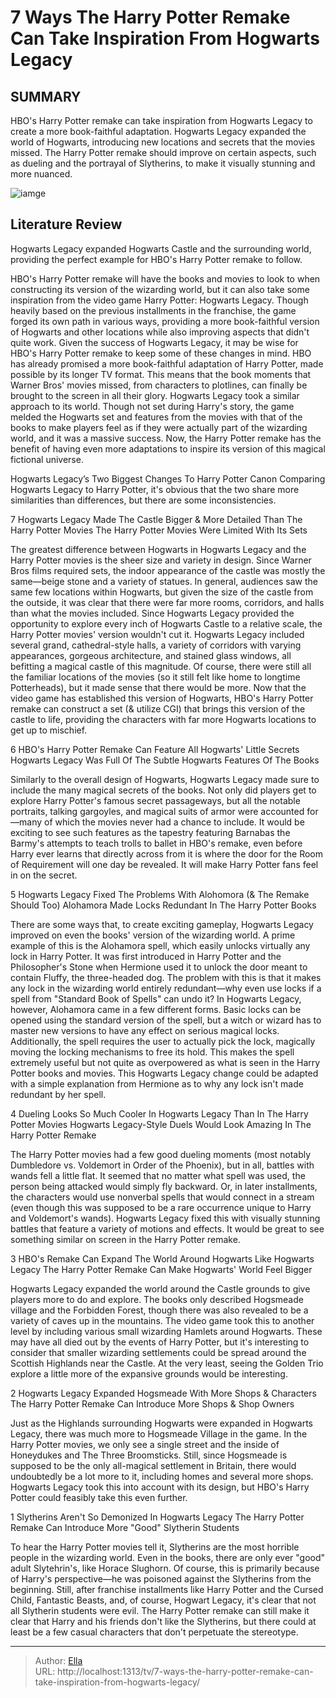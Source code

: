 # 7 Ways The Harry Potter Remake Can Take Inspiration From Hogwarts Legacy


## SUMMARY 


 HBO&#39;s Harry Potter remake can take inspiration from Hogwarts Legacy to create a more book-faithful adaptation. 
 Hogwarts Legacy expanded the world of Hogwarts, introducing new locations and secrets that the movies missed. 
 The Harry Potter remake should improve on certain aspects, such as dueling and the portrayal of Slytherins, to make it visually stunning and more nuanced. 

![iamge](https://static1.srcdn.com/wordpress/wp-content/uploads/2024/01/harry-potter-against-the-title-image-of-hogwarts-legacy.jpg)

## Literature Review
Hogwarts Legacy expanded Hogwarts Castle and the surrounding world, providing the perfect example for HBO&#39;s Harry Potter remake to follow.



HBO&#39;s Harry Potter remake will have the books and movies to look to when constructing its version of the wizarding world, but it can also take some inspiration from the video game Harry Potter: Hogwarts Legacy. Though heavily based on the previous installments in the franchise, the game forged its own path in various ways, providing a more book-faithful version of Hogwarts and other locations while also improving aspects that didn&#39;t quite work. Given the success of Hogwarts Legacy, it may be wise for HBO&#39;s Harry Potter remake to keep some of these changes in mind.
HBO has already promised a more book-faithful adaptation of Harry Potter, made possible by its longer TV format. This means that the book moments that Warner Bros&#39; movies missed, from characters to plotlines, can finally be brought to the screen in all their glory. Hogwarts Legacy took a similar approach to its world. Though not set during Harry&#39;s story, the game melded the Hogwarts set and features from the movies with that of the books to make players feel as if they were actually part of the wizarding world, and it was a massive success. Now, the Harry Potter remake has the benefit of having even more adaptations to inspire its version of this magical fictional universe.
            

 Hogwarts Legacy’s Two Biggest Changes To Harry Potter Canon 
Comparing Hogwarts Legacy to Harry Potter, it&#39;s obvious that the two share more similarities than differences, but there are some inconsistencies.




 7  Hogwarts Legacy Made The Castle Bigger &amp; More Detailed Than The Harry Potter Movies 
The Harry Potter Movies Were Limited With Its Sets


The greatest difference between Hogwarts in Hogwarts Legacy and the Harry Potter movies is the sheer size and variety in design. Since Warner Bros films required sets, the indoor appearance of the castle was mostly the same—beige stone and a variety of statues. In general, audiences saw the same few locations within Hogwarts, but given the size of the castle from the outside, it was clear that there were far more rooms, corridors, and halls than what the movies included. Since Hogwarts Legacy provided the opportunity to explore every inch of Hogwarts Castle to a relative scale, the Harry Potter movies&#39; version wouldn&#39;t cut it.
Hogwarts Legacy included several grand, cathedral-style halls, a variety of corridors with varying appearances, gorgeous architecture, and stained glass windows, all befitting a magical castle of this magnitude. Of course, there were still all the familiar locations of the movies (so it still felt like home to longtime Potterheads), but it made sense that there would be more. Now that the video game has established this version of Hogwarts, HBO&#39;s Harry Potter remake can construct a set (&amp; utilize CGI) that brings this version of the castle to life, providing the characters with far more Hogwarts locations to get up to mischief.





 6  HBO&#39;s Harry Potter Remake Can Feature All Hogwarts&#39; Little Secrets 
Hogwarts Legacy Was Full Of The Subtle Hogwarts Features Of The Books
        

Similarly to the overall design of Hogwarts, Hogwarts Legacy made sure to include the many magical secrets of the books. Not only did players get to explore Harry Potter&#39;s famous secret passageways, but all the notable portraits, talking gargoyles, and magical suits of armor were accounted for—many of which the movies never had a chance to include. It would be exciting to see such features as the tapestry featuring Barnabas the Barmy&#39;s attempts to teach trolls to ballet in HBO&#39;s remake, even before Harry ever learns that directly across from it is where the door for the Room of Requirement will one day be revealed. It will make Harry Potter fans feel in on the secret.





 5  Hogwarts Legacy Fixed The Problems With Alohomora (&amp; The Remake Should Too) 
Alohamora Made Locks Redundant In The Harry Potter Books
        

There are some ways that, to create exciting gameplay, Hogwarts Legacy improved on even the books&#39; version of the wizarding world. A prime example of this is the Alohamora spell, which easily unlocks virtually any lock in Harry Potter. It was first introduced in Harry Potter and the Philosopher&#39;s Stone when Hermione used it to unlock the door meant to contain Fluffy, the three-headed dog. The problem with this is that it makes any lock in the wizarding world entirely redundant—why even use locks if a spell from &#34;Standard Book of Spells&#34; can undo it?
In Hogwarts Legacy, however, Alohamora came in a few different forms. Basic locks can be opened using the standard version of the spell, but a witch or wizard has to master new versions to have any effect on serious magical locks. Additionally, the spell requires the user to actually pick the lock, magically moving the locking mechanisms to free its hold. This makes the spell extremely useful but not quite as overpowered as what is seen in the Harry Potter books and movies. This Hogwarts Legacy change could be adapted with a simple explanation from Hermione as to why any lock isn&#39;t made redundant by her spell.





 4  Dueling Looks So Much Cooler In Hogwarts Legacy Than In The Harry Potter Movies 
Hogwarts Legacy-Style Duels Would Look Amazing In The Harry Potter Remake



The Harry Potter movies had a few good dueling moments (most notably Dumbledore vs. Voldemort in Order of the Phoenix), but in all, battles with wands fell a little flat. It seemed that no matter what spell was used, the person being attacked would simply fly backward. Or, in later installments, the characters would use nonverbal spells that would connect in a stream (even though this was supposed to be a rare occurrence unique to Harry and Voldemort&#39;s wands). Hogwarts Legacy fixed this with visually stunning battles that feature a variety of motions and effects. It would be great to see something similar on screen in the Harry Potter remake.





 3  HBO&#39;s Remake Can Expand The World Around Hogwarts Like Hogwarts Legacy 
The Harry Potter Remake Can Make Hogwarts&#39; World Feel Bigger
        

Hogwarts Legacy expanded the world around the Castle grounds to give players more to do and explore. The books only described Hogsmeade village and the Forbidden Forest, though there was also revealed to be a variety of caves up in the mountains. The video game took this to another level by including various small wizarding Hamlets around Hogwarts. These may have all died out by the events of Harry Potter, but it&#39;s interesting to consider that smaller wizarding settlements could be spread around the Scottish Highlands near the Castle. At the very least, seeing the Golden Trio explore a little more of the expansive grounds would be interesting.





 2  Hogwarts Legacy Expanded Hogsmeade With More Shops &amp; Characters 
The Harry Potter Remake Can Introduce More Shops &amp; Shop Owners




Just as the Highlands surrounding Hogwarts were expanded in Hogwarts Legacy, there was much more to Hogsmeade Village in the game. In the Harry Potter movies, we only see a single street and the inside of Honeydukes and The Three Broomsticks. Still, since Hogsmeade is supposed to be the only all-magical settlement in Britain, there would undoubtedly be a lot more to it, including homes and several more shops. Hogwarts Legacy took this into account with its design, but HBO&#39;s Harry Potter could feasibly take this even further.





 1  Slytherins Aren&#39;t So Demonized In Hogwarts Legacy 
The Harry Potter Remake Can Introduce More &#34;Good&#34; Slytherin Students
        

To hear the Harry Potter movies tell it, Slytherins are the most horrible people in the wizarding world. Even in the books, there are only ever &#34;good&#34; adult Slytehrin&#39;s, like Horace Slughorn. Of course, this is primarily because of Harry&#39;s perspective—he was poisoned against the Slytherins from the beginning. Still, after franchise installments like Harry Potter and the Cursed Child, Fantastic Beasts, and, of course, Hogwart Legacy, it&#39;s clear that not all Slytherin students were evil. The Harry Potter remake can still make it clear that Harry and his friends don&#39;t like the Slytherins, but there could at least be a few casual characters that don&#39;t perpetuate the stereotype. 

---

> Author: [Ella](https://instagram.hk.cn/)  
> URL: http://localhost:1313/tv/7-ways-the-harry-potter-remake-can-take-inspiration-from-hogwarts-legacy/  

